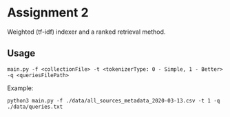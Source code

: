 # Assignment 2
Weighted (tf-idf) indexer and a ranked retrieval method.

Usage
----------------------
    main.py -f <collectionFile> -t <tokenizerType: 0 - Simple, 1 - Better> -q <queriesFilePath>
    
Example:

    python3 main.py -f ./data/all_sources_metadata_2020-03-13.csv -t 1 -q ./data/queries.txt


    



